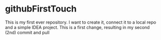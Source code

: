 # githubFirstTouch
This is my first ever repository. I want to create it, connect it to a local repo and a simple IDEA project.
This is a first change, resulting in my second (2nd) commit and pull
